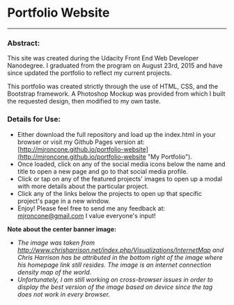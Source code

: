 # Portfolio Website
----

### Abstract:
This site was created during the Udacity Front End Web Developer Nanodegree. I graduated from the program on August 23rd, 2015 and have since updated the portfolio to reflect my current projects.

This portfolio was created strictly through the use of HTML, CSS, and the Bootstrap framework. A Photoshop Mockup was provided from which I built the requested design, then modified to my own taste.

### Details for Use:
  * Either download the full repository and load up the index.html in your browser or visit my Github Pages version at: [http://mjroncone.github.io/portfolio-website](http://mjroncone.github.io/portfolio-website "My Portfolio").
  * Once loaded, click on any of the social media icons below the name and title to open a new page and go to that social media profile.
  * Click or tap on any of the featured projects' images to open up a modal with more details about the particular project.
  * Click any of the links below the projects to open up that specific project's page in a new window.
  * Enjoy! Please feel free to send me any feedback at: mjroncone@gmail.com I value everyone's input!


__Note about the center banner image:__
  * _The image was taken from http://www.chrisharrison.net/index.php/Visualizations/InternetMap and Chris Harrison has be attributed in the bottom right of the image where his homepage link still resides. The image is an internet connection density map of the world._
  * _Unfortunately, I am still working on cross-browser issues in order to display the best version of the image based on device since the <picture> tag does not work in every browser._
